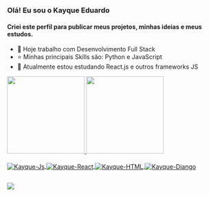 ### Olá! Eu sou o Kayque Eduardo
#### Criei este perfil para publicar meus projetos, minhas ideias e meus estudos.

- 🔭 Hoje trabalho com Desenvolvimento Full Stack
- ⭐ Minhas principais Skills são: Python e JavaScript
- 🌱 Atualmente estou estudando React.js e outros frameworks JS

<div>
  <a href="https://github.com/silvakayque">
  <img height="180em" src="https://github-readme-stats.vercel.app/api?username=silvakayque&show_icons=true&theme=dark&include_all_commits=true&count_private=true"/>
  <img height="180em" src="https://github-readme-stats.vercel.app/api/top-langs/?username=silvakayque&layout=compact&langs_count=7&theme=dark"/>
</div>
  
<div style="display: inline_block"><br>
  <img align="center" alt="Kayque-Js" src="https://img.shields.io/badge/JavaScript-F7DF1E?style=for-the-badge&logo=javascript&logoColor=black">
  <img align="center" alt="Kayque-React" src="https://img.shields.io/badge/React-20232A?style=for-the-badge&logo=react&logoColor=61DAFB">
  <img align="center" alt="Kayque-HTML" src="https://img.shields.io/badge/HTML5-E34F26?style=for-the-badge&logo=html5&logoColor=white">
  <img align="center" alt="Kayque-Django" src="https://img.shields.io/badge/Django-092E20?style=for-the-badge&logo=django&logoColor=green">
</div>
  
##  
  
  <div>
    <a href="https://www.linkedin.com/in/kayque-eduardo-silva-xavier-93842b191/" target="_blank"><img src="https://img.shields.io/badge/-LinkedIn-%230077B5?style=for-the-badge&logo=linkedin&logoColor=white" target="_blank"></a>
  </div>
